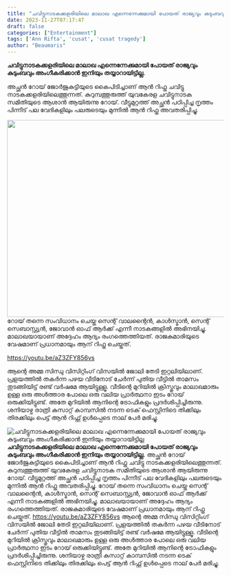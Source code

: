 ```yaml
---
title: "ചവിട്ടുനാടകക്കളരിയിലെ മാലാഖ എന്നെന്നേക്കുമായി പോയത് രാജ്യവും കുടുംബവും അംഗീകരിക്കാൻ ഇനിയും തയ്യാറായിട്ടില്ല"
date: 2023-11-27T07:17:47
draft: false
categories: ["Entertainment"]
tags: ['Ann Rifta', 'cusat', 'cusat tragedy']
author: "Beaumaris"
---
```


<strong>ചവിട്ടുനാടകക്കളരിയിലെ മാലാഖ എന്നെന്നേക്കുമായി പോയത് രാജ്യവും കുടുംബവും അംഗീകരിക്കാൻ ഇനിയും തയ്യാറായിട്ടില്ല. </strong>

അച്ഛൻ റോയ് ജോർജുകുട്ടിയുടെ കൈപിടിച്ചാണ് ആൻ റിഫ്ത ചവിട്ടു നാടകക്കളരിയിലെത്തുന്നത്. കുറുമ്പത്തുരുത്ത് യുവകേരള ചവിട്ടുനാടക സമിതിയുടെ ആശാൻ ആയിരുന്നു റോയ്. വീട്ടുമുറ്റത്ത് അച്ഛൻ പഠിപ്പിച്ച നൃത്തം പിന്നീട് പല വേദികളിലും പലരുടെയും മുന്നിൽ ആൻ റിഫ്ത അവതരിപ്പിച്ചു.

<img class="alignnone size-full wp-image-431391" src="https://cdn.boolokam.com/articles/2023/11/acvvv.jpg" alt="" width="590" height="458" />റോയ് തന്നെ സംവിധാനം ചെയ്ത സെന്റ് വാലന്റൈൻ, കാൾസ്മാൻ, സെന്റ് സെബാസ്റ്റ്യൻ, ജോവാൻ ഓഫ് ആർക്ക് എന്നീ നാടകങ്ങളിൽ അഭിനയിച്ചു. മാലാഖയായാണ് അദ്ദേഹം ആദ്യം രംഗത്തെത്തിയത്. രാജകുമാരിയുടെ വേഷമാണ് പ്രധാനമായും ആന് റിഫ്ത ചെയ്തത്.

https://youtu.be/aZ3ZFY856vs

ആന്റെ അമ്മ സിന്ധു വിസിറ്റിംഗ് വിസയിൽ ജോലി തേടി ഇറ്റലിയിലാണ്. പ്രളയത്തിൽ തകർന്ന പഴയ വീടിനോട് ചേർന്ന് പുതിയ വീട്ടിൽ താമസം തുടങ്ങിയിട്ട് രണ്ട് വർഷമേ ആയിട്ടുള്ളൂ. വീടിന്റെ മുറിയിൽ ക്രിസ്തുവും മാലാഖമാരും ഉള്ള ഒരു അൾത്താര പോലെ ഒരു വലിയ പ്രാർത്ഥനാ ഇടം റോയ് ഒരുക്കിയിട്ടുണ്ട്. അതേ മുറിയിൽ ആനിന്റെ ട്രോഫികളും പ്രദർശിപ്പിച്ചിരുന്നു. ശനിയാഴ്ച രാത്രി കുസാറ്റ് കാമ്പസിൽ നടന്ന ടെക് ഫെസ്റ്റിനിടെ തിക്കിലും തിരക്കിലും പെട്ട് ആൻ റിഫ്റ്റ് ഉൾപ്പെടെ നാല് പേർ മരിച്ചു.


![ചവിട്ടുനാടകക്കളരിയിലെ മാലാഖ എന്നെന്നേക്കുമായി പോയത് രാജ്യവും കുടുംബവും അംഗീകരിക്കാൻ ഇനിയും തയ്യാറായിട്ടില്ല](https://cdn.boolokam.com/articles/2023/11/acvvv.jpg)**ചവിട്ടുനാടകക്കളരിയിലെ മാലാഖ എന്നെന്നേക്കുമായി പോയത് രാജ്യവും കുടുംബവും അംഗീകരിക്കാൻ ഇനിയും തയ്യാറായിട്ടില്ല.** അച്ഛൻ റോയ് ജോർജുകുട്ടിയുടെ കൈപിടിച്ചാണ് ആൻ റിഫ്ത ചവിട്ടു നാടകക്കളരിയിലെത്തുന്നത്. കുറുമ്പത്തുരുത്ത് യുവകേരള ചവിട്ടുനാടക സമിതിയുടെ ആശാൻ ആയിരുന്നു റോയ്. വീട്ടുമുറ്റത്ത് അച്ഛൻ പഠിപ്പിച്ച നൃത്തം പിന്നീട് പല വേദികളിലും പലരുടെയും മുന്നിൽ ആൻ റിഫ്ത അവതരിപ്പിച്ചു. റോയ് തന്നെ സംവിധാനം ചെയ്ത സെന്റ് വാലന്റൈൻ, കാൾസ്മാൻ, സെന്റ് സെബാസ്റ്റ്യൻ, ജോവാൻ ഓഫ് ആർക്ക് എന്നീ നാടകങ്ങളിൽ അഭിനയിച്ചു. മാലാഖയായാണ് അദ്ദേഹം ആദ്യം രംഗത്തെത്തിയത്. രാജകുമാരിയുടെ വേഷമാണ് പ്രധാനമായും ആന് റിഫ്ത ചെയ്തത്. https://youtu.be/aZ3ZFY856vs ആന്റെ അമ്മ സിന്ധു വിസിറ്റിംഗ് വിസയിൽ ജോലി തേടി ഇറ്റലിയിലാണ്. പ്രളയത്തിൽ തകർന്ന പഴയ വീടിനോട് ചേർന്ന് പുതിയ വീട്ടിൽ താമസം തുടങ്ങിയിട്ട് രണ്ട് വർഷമേ ആയിട്ടുള്ളൂ. വീടിന്റെ മുറിയിൽ ക്രിസ്തുവും മാലാഖമാരും ഉള്ള ഒരു അൾത്താര പോലെ ഒരു വലിയ പ്രാർത്ഥനാ ഇടം റോയ് ഒരുക്കിയിട്ടുണ്ട്. അതേ മുറിയിൽ ആനിന്റെ ട്രോഫികളും പ്രദർശിപ്പിച്ചിരുന്നു. ശനിയാഴ്ച രാത്രി കുസാറ്റ് കാമ്പസിൽ നടന്ന ടെക് ഫെസ്റ്റിനിടെ തിക്കിലും തിരക്കിലും പെട്ട് ആൻ റിഫ്റ്റ് ഉൾപ്പെടെ നാല് പേർ മരിച്ചു.
